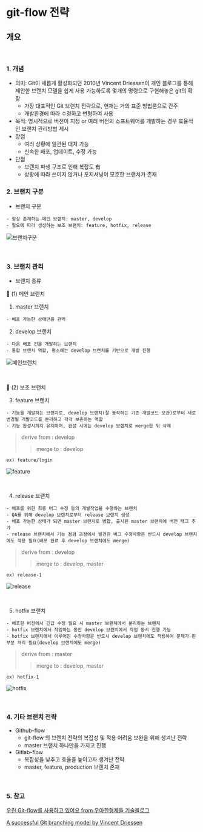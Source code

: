 # git-flow 전략 
## 개요

<br>

### 1. 개념

* 의미: Git이 새롭게 활성화되던 2010년 Vincent Driessen이 개인 블로그를 통해 제안한 브랜치 모델을 쉽게 사용 가능하도록 몇개의 명령으로 구현해놓은 git의 확장
  - 가장 대표적인 Git 브랜치 전략으로, 현재는 거의 표준 방법론으로 간주
  - 개발환경에 따라 수정하고 변형하여 사용
* 목적: 명시적으로 버전이 지정 or 여러 버전의 소프트웨어를 개발하는 경우 효율적인 브랜치 관리방법 제시
* 장점
  - 여러 상황에 일관된 대처 가능
  - 신속한 배포, 업데이트, 수정 가능
* 단점
  - 브랜치 파생 구조로 인해 복잡도 有
  - 상황에 따라 쓰이지 않거나 포지셔닝이 모호한 브랜치가 존재

### 2. 브랜치 구분

 * 브랜치 구분
   
```
- 항상 존재하는 메인 브랜치: master, develop
- 필요에 따라 생성하는 보조 브랜치: feature, hotfix, release
```

 ![브랜치구분](https://github.com/merryminaa/GENERAL-STUDY/blob/master/capture/Git/%EB%B8%8C%EB%9E%9C%EC%B9%98%EA%B5%AC%EB%B6%84.png)

 <br>

### 3. 브랜치 관리

 * 브랜치 종류

:round_pushpin: (1) 메인 브랜치

   1. master 브랜치

	- 배포 가능한 상태만을 관리
   2. develop 브랜치
   
	- 다음 배포 건을 개발하는 브랜치
    - 통합 브랜치 역할, 평소에는 develop 브랜치를 기반으로 개발 진행

 ![메인브랜치](https://github.com/merryminaa/GENERAL-STUDY/blob/master/capture/Git/%EB%A9%94%EC%9D%B8%EB%B8%8C%EB%9E%9C%EC%B9%98.png)



<br>

:round_pushpin: (2) 보조 브랜치



   3. feature 브랜치
	
	- 기능을 개발하는 브랜치로, develop 브랜치(잘 동작하는 기존 개발코드 보관)로부터 새로 변경될 개발코드를 분리하고 각각 보존하는 역할	
	- 기능 완성시까지 유지하며, 완성 시에는 develop 브랜치로 merge한 뒤 삭제
  > derive from : develop
  >> merge to : develop
```
ex) feature/login
```

 ![feature](https://github.com/merryminaa/GENERAL-STUDY/blob/master/capture/Git/feature.png)


<br>
 

   4. release 브랜치

	- 배포를 위한 최종 버그 수정 등의 개발작업을 수행하는 브랜치
	- QA를 위해 develop 브랜치로부터 release 브랜치 생성
	- 배포 가능한 상태가 되면 master 브랜치로 병합, 출시된 master 브랜치에 버전 태그 추가
	- release 브랜치에서 기능 점검 과정에서 발견한 버그 수정사항은 반드시 develop 브랜치에도 적용 필요(배포 완료 후 develop 브랜치에도 merge)
  > derive from : develop
  >> merge to : develop, master
```
ex) release-1
```

![release](https://github.com/merryminaa/GENERAL-STUDY/blob/master/capture/Git/release.png)

<br>



   5. hotfix 브랜치
	
	- 배포한 버전에서 긴급 수정 필요 시 master 브랜치에서 분리하는 브랜치
	- hotfix 브랜치에서 작업하는 동안 develop 브랜치에서 작업 동시 진행 가능
	- hotfix 브랜치에서 이루어진 수정사항은 반드시 develop 브랜치에도 적용하여 문제가 된 부분 처리 필요(develop 브랜치에도 merge)
  > derive from : master
  >> merge to : develop, master
```
ex) hotfix-1
```
 ![hotfix](https://github.com/merryminaa/GENERAL-STUDY/blob/master/capture/Git/hotfix.png)

<br>

### 4. 기타 브랜치 전략
* Github-flow
  - git-flow 의 브랜치 전략의 복잡성 및 적용 어려움 보완을 위해 생겨난 전략
  - master 브랜치 하나만을 가지고 진행
* Gitlab-flow
  - 복잡성을 낮추고 효율을 높이고자 생겨난 전략
  - master, feature, production 브랜치 존재


<br>


### 5. 참고

[우린 Git-flow를 사용하고 있어요 from 우아한형제들 기술블로그](https://techblog.woowahan.com/2553/)

[A successful Git branching model by Vincent Driessen](https://nvie.com/posts/a-successful-git-branching-model/)